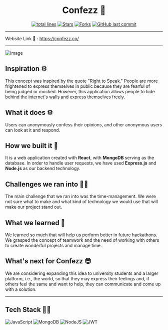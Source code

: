 <div align="center">

# Confezz 🤫

<a href="https://github.com/vasu-1/Confezz-Client"><img src="https://sloc.xyz/github/vasu-1/Confezz-Client?style=for-the-badge" alt="total lines"/></a>
<a href="https://github.com/vasu-1/Confezz-Client"><img src="https://img.shields.io/github/stars/vasu-1/Confezz-Client" alt="Stars"/></a>
<a href="https://github.com/vasu-1/Confezz-Client/network/members"><img src="https://img.shields.io/github/forks/vasu-1/Confezz-Client" alt="Forks"/></a>
<a href="https://github.com/vasu-1/Confezz-Client/commits"><img alt="GitHub last commit" src="https://img.shields.io/github/last-commit/vasu-1/Confezz-Client?logo=github"></a>
</div>

---

Website Link :link: : https://confezz.co/ 

---

![image](https://user-images.githubusercontent.com/76911582/202900739-724cc31f-a164-4f82-9da0-650d4634261b.png)


## Inspiration ⚙️
This concept was inspired by the quote "Right to Speak." People are more frightened to express themselves in public because they are fearful of being judged or mocked. However, this application allows people to hide behind the internet's walls and express themselves freely.

## What it does ⚙️
Users can anonymously confess their opinions, and other anonymous users can look at it and respond.

## How we built it 🏡
It is a web application created with **React**, with **MongoDB** serving as the database. In order to handle user requests, we have used **Express.js** and **Node.js** as our backend technology.

## Challenges we ran into 🏃‍♂️
The main challenge that we ran into was the time-management. We were not sure what to make and what kind of technology we would use that will make our project stand out.

## What we learned 💸
We learned so much that will help us perform better in future hackathons. We grasped the concept of teamwork and the need of working with others to create wonderful projects and manage time.

## What's next for Confezz 😎
We are considering expanding this idea to university students and a larger platform, i.e., the world, so that they may express their feelings and, if others feel the same and want to help, they can communicate and come up with a solution.


---

## Tech Stack 👨‍💻

![JavaScript](https://img.shields.io/badge/javascript-%23323330.svg?style=for-the-badge&logo=javascript&logoColor=%23F7DF1E)
![MongoDB](https://img.shields.io/badge/MongoDB-%234ea94b.svg?style=for-the-badge&logo=mongodb&logoColor=white)
![NodeJS](https://img.shields.io/badge/node.js-6DA55F?style=for-the-badge&logo=node.js&logoColor=white)
![JWT](https://img.shields.io/badge/JWT-black?style=for-the-badge&logo=JSON%20web%20tokens)
